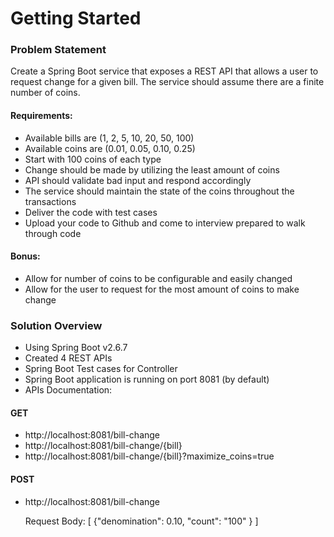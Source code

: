 # Getting Started

### Problem Statement
Create a Spring Boot service that exposes a REST API that allows a user to request change for a given bill. The service should assume there are a finite number of coins.

#### Requirements:

* Available bills are (1, 2, 5, 10, 20, 50, 100)
* Available coins are (0.01, 0.05, 0.10, 0.25)
* Start with 100 coins of each type
* Change should be made by utilizing the least amount of coins
* API should validate bad input and respond accordingly
* The service should maintain the state of the coins throughout the transactions
* Deliver the code with test cases
* Upload your code to Github and come to interview prepared to walk through code

#### Bonus:
* Allow for number of coins to be configurable and easily changed
* Allow for the user to request for the most amount of coins to make change

### Solution Overview
* Using Spring Boot v2.6.7
* Created 4 REST APIs 
* Spring Boot Test cases for Controller
* Spring Boot application is running on port 8081 (by default)
* APIs Documentation:

#### GET
* http://localhost:8081/bill-change
* http://localhost:8081/bill-change/{bill}
* http://localhost:8081/bill-change/{bill}?maximize_coins=true
#### POST
  * http://localhost:8081/bill-change
    
    Request Body:
    [
    {"denomination": 0.10,
    "count": "100"
    }
    ]
